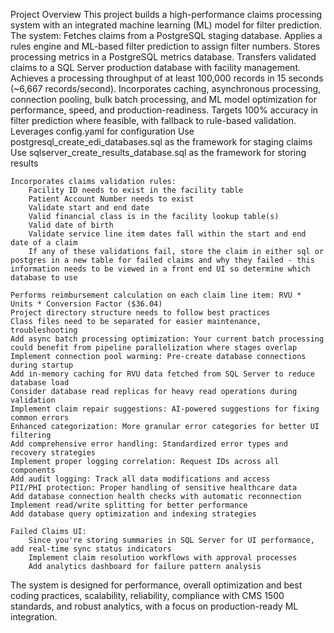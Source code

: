Project Overview
This project builds a high-performance claims processing system with an integrated machine learning (ML) model for filter prediction. The system:
    Fetches claims from a PostgreSQL staging database.
    Applies a rules engine and ML-based filter prediction to assign filter numbers.
    Stores processing metrics in a PostgreSQL metrics database.
    Transfers validated claims to a SQL Server production database with facility management.
    Achieves a processing throughput of at least 100,000 records in 15 seconds (~6,667 records/second).
    Incorporates caching, asynchronous processing, connection pooling, bulk batch processing, and ML model optimization for performance, speed, and production-readiness.
    Targets 100% accuracy in filter prediction where feasible, with fallback to rule-based validation.
    Leverages config.yaml for configuration
    Use postgresql_create_edi_databases.sql as the framework for staging claims
    Use sqlserver_create_results_database.sql as the framework for storing results
    
    Incorporates claims validation rules:
        Facility ID needs to exist in the facility table
        Patient Account Number needs to exist
        Validate start and end date
        Valid financial class is in the facility lookup table(s)
        Valid date of birth
        Validate service line item dates fall within the start and end date of a claim
        If any of these validations fail, store the claim in either sql or postgres in a new table for failed claims and why they failed - this information needs to be viewed in a front end UI so determine which database to use
    
    Performs reimbursement calculation on each claim line item: RVU * Units * Conversion Factor ($36.04)
    Project directory structure needs to follow best practices
    Class files need to be separated for easier maintenance, troubleshooting
    Add async batch processing optimization: Your current batch processing could benefit from pipeline parallelization where stages overlap
    Implement connection pool warming: Pre-create database connections during startup
    Add in-memory caching for RVU data fetched from SQL Server to reduce database load
    Consider database read replicas for heavy read operations during validation
    Implement claim repair suggestions: AI-powered suggestions for fixing common errors
    Enhanced categorization: More granular error categories for better UI filtering
    Add comprehensive error handling: Standardized error types and recovery strategies
    Implement proper logging correlation: Request IDs across all components
    Add audit logging: Track all data modifications and access
    PII/PHI protection: Proper handling of sensitive healthcare data
    Add database connection health checks with automatic reconnection
    Implement read/write splitting for better performance
    Add database query optimization and indexing strategies
    
    Failed Claims UI:
        Since you're storing summaries in SQL Server for UI performance, add real-time sync status indicators
        Implement claim resolution workflows with approval processes
        Add analytics dashboard for failure pattern analysis

The system is designed for performance, overall optimization and best coding practices, scalability, reliability, compliance with CMS 1500 standards, and robust analytics, with a focus on production-ready ML integration.

